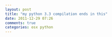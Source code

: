 ```yaml
---
layout: post
title: "my python 3.3 compilation ends in this"
date: 2011-12-29 07:26
comments: true
categories: osx python
---
```


```

